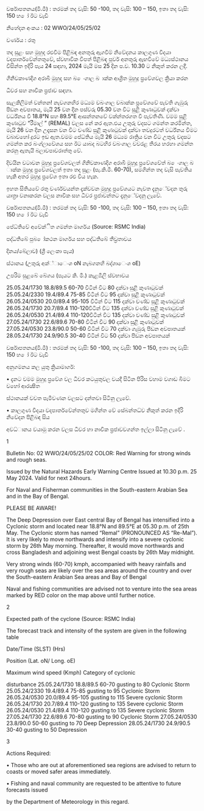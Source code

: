 වර්ෂාපතනය(මි.මී) : තරමක් තද වැසි: 50 -100, තද වැසි: 100 – 150, ඉතා තද වැසි: 150 හ ෝ ඊට වැඩි

නිහේදන අංකය : 02 WWO/24/05/25/02

වර්ණය : රතු

තද සුළං සහ මුහුද රළුවීම පිළිබඳ අනතුරු ඇගවීම් නිවේදනය කාලගුණ විදයා වදපාර්තවේන්තතුවේ, ස්වභාවික විපත් පිළිබඳ පූර්ව අනතුරු ඇඟවීවේ මධ්‍යස්ථානය විසින්ත ඉදිරි පැය 24 සඳහා, 2024 මැයි මස 25 දින ප.ව. 10.30 ට නිකුත් කරන ලදී.

ගිනිවකාණදිග අරාබි මුහුද සහ බ ෙංගාල බ ාක්ක ආශ්‍රිත මුහුදු ප්‍රවේශවල ක්‍රියා කරන

ධීවර සහ නාවික ප්‍රජාව සඳහා.

සැලකිලිමත් වන්තන! නැවගනහිර මධ්‍යම වබංගාල වබාක්ක ප්‍රවේශවේ පැවති ගැඹුරු පීඩන අවපාතය, මැයි 25 වන දින පස්වරු 05.30 වන විට සුළි කුණාටුවක් දක්වා වර්ධ්‍නය වී 18.8°N සහ 89.5°E ආසන්තනවේ වක්න්තරගත වී පැවතිණි. වමම සුළි කුණාටුව “රීමාල් ” (REMAL) වලස නේ කර ඇත.එය උතුරු වදසට ගමන්ත කරමින්ත, මැයි 26 වන දින උදෑසන වන විට චණ්ඩ සුළි කුණාටුවක් දක්වා තවදුරටත් වර්ධ්‍නය වීමට වබාවහෝ දුරට ඉඩ ඇත.වමම පේධ්‍තිය මැයි 26 මධ්‍යම රාත්‍රිය වන විට උතුරු වදසට ගමන්ත කර බංග්ලාවේශය සහ ඊට යාබද බටහිර වබංගාල වවරළ තීරය හරහා ගමන්ත කරනු ඇතැයි බලාවපාවරාත්තු වේ.

දිවයින වටාවන මුහුදු ප්‍රවේශවලත් ගිනිවකාණදිග අරාබි මුහුදු ප්‍රවේශවේත් බ ෙංගාල බ ාක්ක මුහුදු ප්‍රවේශවලත් ඉතා තද සුළං (පැ.කි.මී. 60-70), සමගින්ත තද වැසි පැවතිය හැකි අතර මුහුදු ප්‍රවේශ ඉතා රළු විය හැක.

ඉහත සිතියවේ රතු වර්ණවයන්ත දැක්වවන මුහුදු ප්‍රවේශයට නැවත දැනුේවදන තුරු යාත්‍රා වනාකරන වලස නාවික සහ ධීවර ප්‍රජාවන්තට දැනුේවදනු ලැවේ.

වර්ෂාපතනය(මි.මී) : තරමක් තද වැසි: 50 -100, තද වැසි: 100 – 150, ඉතා තද වැසි: 150 හ ෝ ඊට වැඩි

පේධ්‍තිවේ අවේක්ිත ගමන්ත මාර්ගය (Source: RSMC India)

පද්ධතිබේ පුබ ෝකථන මාර්ගය සහ පද්ධතිබේ තීව්‍රතාවය

දිනය/බේලාව) (ශ්‍රී ලෙංකා පැය)

ස්ථානය (උතුරු අක්්ාෙංශ oN නැබගනහි බද්ශාෙංශ oE)

උපරිම සුළබේ බේගය (පැයට කි. මි.) කැළඹිලි ස්වභාවය

25.05.24/1730 18.8/89.5 60-70 විටින් විට 80 දක්වා සුළි කුණාටුවක් 25.05.24/2330 19.4/89.4 75-85 විටින් විට 95 දක්වා සුළි කුණාටුවක් 26.05.24/0530 20.0/89.4 95-105 විටින් විට 115 දක්වා චණ්ඩ සුළි කුණාටුවක් 26.05.24/1730 20.7/89.4 110-120විටින් විට 135 දක්වා චණ්ඩ සුළි කුණාටුවක් 26.05.24/0530 21.4/89.4 110-120විටින් විට 135 දක්වා චණ්ඩ සුළි කුණාටුවක් 27.05.24/1730 22.6/89.6 70-80 විටින් විට 90 දක්වා සුළි කුණාටුවක් 27.05.24/0530 23.8/90.0 50-60 විටින් විට 70 දක්වා ගැඹුරු පීඩන අවපාතයක් 28.05.24/1730 24.9/90.5 30-40 විටින් විට 50 දක්වා පීඩන අවපාතයක්

වර්ෂාපතනය(මි.මී) : තරමක් තද වැසි: 50 -100, තද වැසි: 100 – 150, ඉතා තද වැසි: 150 හ ෝ ඊට වැඩි

අනුගමනය කල යුතු ක්‍රියාමාර්ග:

• දැනට වමම මුහුදු ප්‍රවේශ වල ධීවර කටයුතුවල වයදී සිටින පිරිස වහාම වගාඩ බිමට වහෝ ආරක්‍ෂිත

ස්ථානයක් වවත පැමිවණන වලසට දන්තවා සිටිනු ලැවේ.

• කාලගුණ විදයා වදපාර්තවේන්තතුව මගින්ත වේ සේබන්තධ්‍ව නිකුත් කරන ඉදිරි නිවේදන පිළිබඳ සිය

අවධ්‍ානය වයාමු කරන වලස ධීවර හා නාවික ප්‍රජාවවගන්ත ඉල්ලා සිටිනු ලැවේ .

1

Bulletin No: 02 WWO/24/05/25/02 COLOR: Red Warning for strong winds and rough seas.

Issued by the Natural Hazards Early Warning Centre Issued at 10.30 p.m. 25 May 2024. Valid for next 24hours.

For Naval and Fisherman communities in the South-eastern Arabian Sea and in the Bay of Bengal.

PLEASE BE AWARE!

The Deep Depression over East central Bay of Bengal has intensified into a Cyclonic storm and located near 18.8°N and 89.5°E at 05.30 p.m. of 25th May. The Cyclonic storm has named “Remal” (PRONOUNCED AS “Re-Mal”). It is very likely to move northwards and intensify into a severe cyclonic storm by 26th May morning. Thereafter, it would move northwards and cross Bangladesh and adjoining west Bengal coasts by 26th May midnight.

Very strong winds (60-70) kmph, accompanied with heavy rainfalls and very rough seas are likely over the sea areas around the country and over the South-eastern Arabian Sea areas and Bay of Bengal

Naval and fishing communities are advised not to venture into the sea areas marked by RED color on the map above until further notice.

2

Expected path of the cyclone (Source: RSMC India)

The forecast track and intensity of the system are given in the following table

Date/Time (SLST) (Hrs)

Position (Lat. oN/ Long. oE)

Maximum wind speed (Kmph) Category of cyclonic

disturbance 25.05.24/1730 18.8/89.5 60-70 gusting to 80 Cyclonic Storm 25.05.24/2330 19.4/89.4 75-85 gusting to 95 Cyclonic Storm 26.05.24/0530 20.0/89.4 95-105 gusting to 115 Severe cyclonic Storm 26.05.24/1730 20.7/89.4 110-120 gusting to 135 Severe cyclonic Storm 26.05.24/0530 21.4/89.4 110-120 gusting to 135 Severe cyclonic Storm 27.05.24/1730 22.6/89.6 70-80 gusting to 90 Cyclonic Storm 27.05.24/0530 23.8/90.0 50-60 gusting to 70 Deep Depression 28.05.24/1730 24.9/90.5 30-40 gusting to 50 Depression

3

Actions Required:

• Those who are out at aforementioned sea regions are advised to return to coasts or moved safer areas immediately.

• Fishing and naval community are requested to be attentive to future forecasts issued

by the Department of Meteorology in this regard.